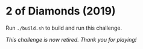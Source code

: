 # 2 of Diamonds (2019)

Run `./build.sh` to build and run this challenge.

_This challenge is now retired. Thank you for playing!_
